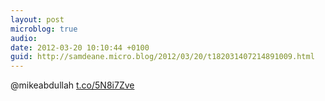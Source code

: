 ```yaml
---
layout: post
microblog: true
audio: 
date: 2012-03-20 10:10:44 +0100
guid: http://samdeane.micro.blog/2012/03/20/t182031407214891009.html
---
```

@mikeabdullah [t.co/5N8i7Zve](http://t.co/5N8i7Zve)

